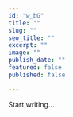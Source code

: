 ```yaml
---
id: "w_bG"
title: ""
slug: ""
seo_title: ""
excerpt: ""
image: ""
publish_date: ""
featured: false
published: false

---
```


Start writing...
